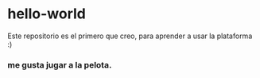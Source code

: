 # hello-world
Este repositorio es el primero que creo, para aprender a usar la plataforma :)
### me gusta jugar a la pelota.

